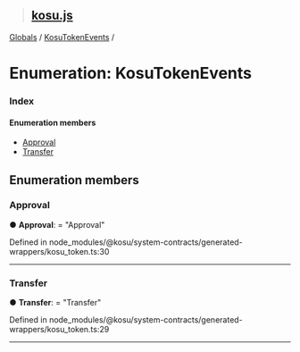 > ## [kosu.js](../README.md)

[Globals](../globals.md) / [KosuTokenEvents](kosutokenevents.md) /

# Enumeration: KosuTokenEvents

### Index

#### Enumeration members

-   [Approval](kosutokenevents.md#approval)
-   [Transfer](kosutokenevents.md#transfer)

## Enumeration members

### Approval

● **Approval**: = "Approval"

Defined in node_modules/@kosu/system-contracts/generated-wrappers/kosu_token.ts:30

---

### Transfer

● **Transfer**: = "Transfer"

Defined in node_modules/@kosu/system-contracts/generated-wrappers/kosu_token.ts:29

---
